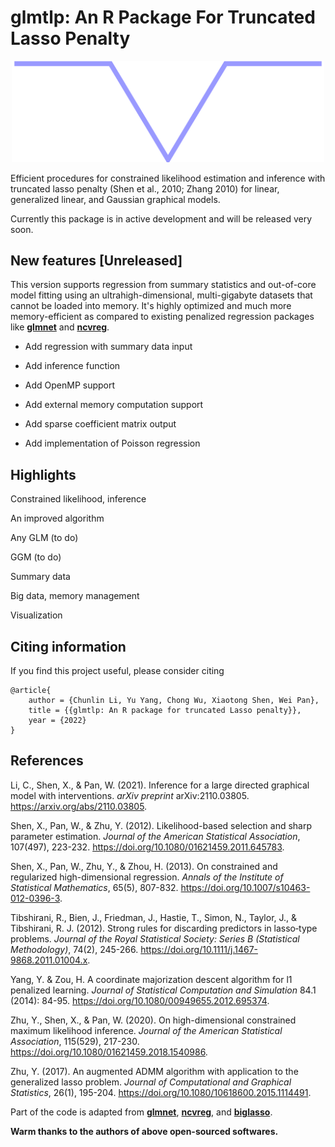 # **glmtlp**: An R Package For Truncated Lasso Penalty

<p align="center">
  <img src="GLMTLP.png" alt="glmtlp" width="500"/>
</p>

Efficient procedures for constrained likelihood estimation and inference with truncated lasso penalty (Shen et al., 2010; Zhang 2010) for linear, generalized linear, and Gaussian graphical models. 

Currently this package is in active development and will be released very soon.
## New features [Unreleased]

This version supports regression from summary statistics and out-of-core model fitting using an ultrahigh-dimensional, multi-gigabyte datasets that cannot be loaded into memory. It's highly optimized and much more memory-efficient as compared to existing penalized regression packages like [**glmnet**](https://github.com/cran/glmnet) and [**ncvreg**](https://github.com/pbreheny/ncvreg/). 

- Add regression with summary data input

- Add inference function

- Add OpenMP support

- Add external memory computation support

- Add sparse coefficient matrix output

- Add implementation of Poisson regression

## Highlights

Constrained likelihood, inference

An improved algorithm 

Any GLM (to do)

GGM (to do)

Summary data

Big data, memory management

Visualization



## Citing information

If you find this project useful, please consider citing 
```
@article{
    author = {Chunlin Li, Yu Yang, Chong Wu, Xiaotong Shen, Wei Pan},
    title = {{glmtlp: An R package for truncated Lasso penalty}},
    year = {2022}
}
```


## References

Li, C., Shen, X., & Pan, W. (2021). Inference for a large directed graphical model with interventions. *arXiv preprint* arXiv:2110.03805. <https://arxiv.org/abs/2110.03805>.

Shen, X., Pan, W., & Zhu, Y. (2012). Likelihood-based selection and sharp parameter estimation. *Journal of the American Statistical Association*, 107(497), 223-232. <https://doi.org/10.1080/01621459.2011.645783>.

Shen, X., Pan, W., Zhu, Y., & Zhou, H. (2013). On constrained and regularized high-dimensional regression. *Annals of the Institute of Statistical Mathematics*, 65(5), 807-832. <https://doi.org/10.1007/s10463-012-0396-3>.

Tibshirani, R., Bien, J., Friedman, J., Hastie, T., Simon, N., Taylor, J., & Tibshirani, R. J. (2012). Strong rules for discarding predictors in lasso‐type problems. *Journal of the Royal Statistical Society: Series B (Statistical Methodology)*, 74(2), 245-266. <https://doi.org/10.1111/j.1467-9868.2011.01004.x>.

Yang, Y. & Zou, H. A coordinate majorization descent algorithm for l1 penalized learning. *Journal of Statistical Computation and Simulation* 84.1 (2014): 84-95. <https://doi.org/10.1080/00949655.2012.695374>.

Zhu, Y., Shen, X., & Pan, W. (2020). On high-dimensional constrained maximum likelihood inference. *Journal of the American Statistical Association*, 115(529), 217-230. <https://doi.org/10.1080/01621459.2018.1540986>.

Zhu, Y. (2017). An augmented ADMM algorithm with application to the generalized lasso problem. *Journal of Computational and Graphical Statistics*, 26(1), 195-204. <https://doi.org/10.1080/10618600.2015.1114491>.

Part of the code is adapted from [**glmnet**](https://github.com/cran/glmnet), [**ncvreg**](https://github.com/pbreheny/ncvreg/), and [**biglasso**](https://github.com/YaohuiZeng/biglasso).

**Warm thanks to the authors of above open-sourced softwares.**